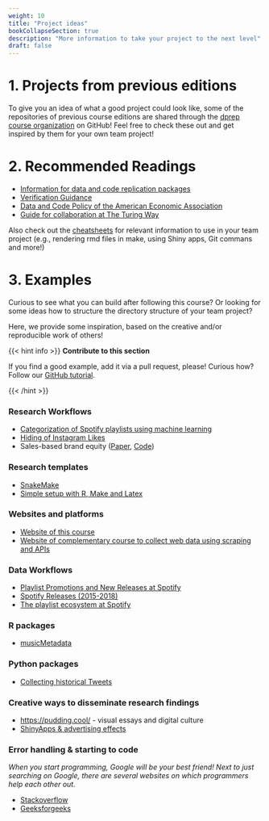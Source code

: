 ```yaml
---
weight: 10
title: "Project ideas"
bookCollapseSection: true
description: "More information to take your project to the next level"
draft: false
---
```


# 1. Projects from previous editions
To give you an idea of what a good project could look like, some of the repositories of previous course editions are shared through the [dprep course organization](https://github.com/course-dprep) on GitHub! Feel free to check these out and get inspired by them for your own team project!

# 2. Recommended Readings

* [Information for data and code replication packages](https://social-science-data-editors.github.io/guidance/Requested_information.html)
* [Verification Guidance](https://social-science-data-editors.github.io/guidance/Verification_guidance.html)
* [Data and Code Policy of the American Economic Association](https://www.aeaweb.org/journals/data/data-code-policy)
* [Guide for collaboration at The Turing Way](https://the-turing-way.netlify.app/collaboration/collaboration.html)

Also check out the [cheatsheets](../cheat-sheets) for relevant information to use in your team project (e.g., rendering rmd files in make, using Shiny apps, Git commans and more!)

# 3. Examples

Curious to see what you can build after following this course? Or looking for some ideas how to structure the directory structure of your team project?

Here, we provide some inspiration, based on the creative and/or reproducible work of others!

{{< hint info >}}
__Contribute to this section__

If you find a good example, add it via a pull request, please! Curious how? Follow our [GitHub tutorial](../../docs/tutorials/version-control).

{{< /hint >}}

### Research Workflows
* [Categorization of Spotify playlists using machine learning](https://github.com/hannesdatta/spotify-playlist-clustering)
* [Hiding of Instagram Likes](https://github.com/RoyKlaasseBos/Hiding-Instagram-Likes)
* Sales-based brand equity ([Paper](https://doi.org/10.1509/jm.15.0340), [Code](https://github.com/hannesdatta/brand-equity-journal-of-marketing))

### Research templates
- [SnakeMake](https://github.com/lachlandeer/snakemake-econ-r)
- [Simple setup with R, Make and Latex](https://tilburgsciencehub.com/examples/simple-reproducible-workflow/)

### Websites and platforms
- [Website of this course](https://dprep.hannesdatta.com)
- [Website of complementary course to collect web data using scraping and APIs](http://odcm.hannesdatta.com)

### Data Workflows
* [Playlist Promotions and New Releases at Spotify](https://github.com/hannesdatta/data-spotify-promotions-releases)
* [Spotify Releases (2015-2018)](https://github.com/hannesdatta/data-spotify-releases-2015-2018)
* [The playlist ecosystem at Spotify](https://github.com/hannesdatta/data-spotify-playlist-ecosystem)

### R packages
* [musicMetadata](https://github.com/hannesdatta/musicMetadata)

### Python packages
* [Collecting historical Tweets](https://github.com/MartinBeckUT/TwitterScraper/tree/master/snscrape)

### Creative ways to disseminate research findings
- https://pudding.cool/ - visual essays and digital culture
- [ShinyApps & advertising effects](http://advertising-effects.chicagobooth.edu)

### Error handling & starting to code

*When you start programming, Google will be your best friend! Next to just searching on Google, there are several websites on which programmers help each other out.*

* [Stackoverflow](https://stackoverflow.com/)
* [Geeksforgeeks](https://www.geeksforgeeks.org/)
